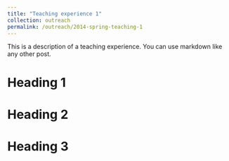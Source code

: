 ```yaml
---
title: "Teaching experience 1"
collection: outreach
permalink: /outreach/2014-spring-teaching-1
---
```


This is a description of a teaching experience. You can use markdown like any other post.

Heading 1
======

Heading 2
======

Heading 3
======
